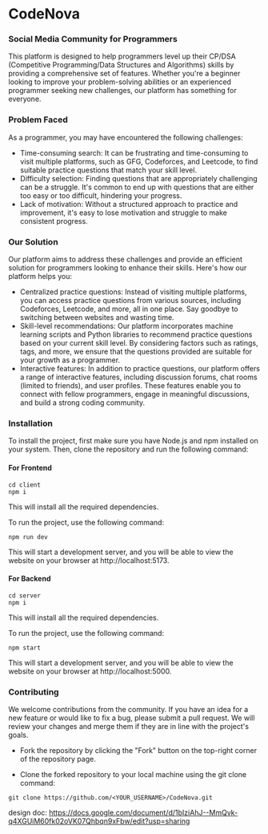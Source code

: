 # CodeNova
### Social Media Community for Programmers

This platform is designed to help programmers level up their CP/DSA (Competitive Programming/Data Structures and Algorithms) skills by providing a comprehensive set of features. Whether you're a beginner looking to improve your problem-solving abilities or an experienced programmer seeking new challenges, our platform has something for everyone.

### Problem Faced

As a programmer, you may have encountered the following challenges:

* Time-consuming search: It can be frustrating and time-consuming to visit multiple platforms, such as GFG, Codeforces, and Leetcode, to find suitable practice questions that match your skill level.
* Difficulty selection: Finding questions that are appropriately challenging can be a struggle. It's common to end up with questions that are either too easy or too difficult, hindering your progress.
* Lack of motivation: Without a structured approach to practice and improvement, it's easy to lose motivation and struggle to make consistent progress.

### Our Solution

Our platform aims to address these challenges and provide an efficient solution for programmers looking to enhance their skills. Here's how our platform helps you:

* Centralized practice questions: Instead of visiting multiple platforms, you can access practice questions from various sources, including Codeforces, Leetcode, and more, all in one place. Say goodbye to switching between websites and wasting time.
* Skill-level recommendations: Our platform incorporates machine learning scripts and Python libraries to recommend practice questions based on your current skill level. By considering factors such as ratings, tags, and more, we ensure that the questions provided are suitable for your growth as a programmer.
* Interactive features: In addition to practice questions, our platform offers a range of interactive features, including discussion forums, chat rooms (limited to friends), and user profiles. These features enable you to connect with fellow programmers, engage in meaningful discussions, and build a strong coding community.

### Installation

To install the project, first make sure you have Node.js and npm installed on your system. Then, clone the repository and run the following command:

#### For Frontend

```
cd client
npm i 
```

This will install all the required dependencies.

To run the project, use the following command:

```
npm run dev
```

This will start a development server, and you will be able to view the website on your browser at http://localhost:5173.

#### For Backend

```
cd server
npm i 
```

This will install all the required dependencies.

To run the project, use the following command:

```
npm start
```

This will start a development server, and you will be able to view the website on your browser at http://localhost:5000.

### Contributing

We welcome contributions from the community. If you have an idea for a new feature or would like to fix a bug, please submit a pull request. We will review your changes and merge them if they are in line with the project's goals.

* Fork the repository by clicking the "Fork" button on the top-right corner of the repository page.

* Clone the forked repository to your local machine using the git clone command:

```
git clone https://github.com/<YOUR_USERNAME>/CodeNova.git
```

design doc: https://docs.google.com/document/d/1bIziAhJ--MmQvk-q4XGUiM60fk02oVK07Qhbqn9xFbw/edit?usp=sharing
